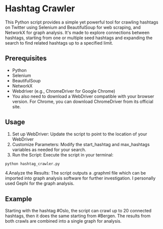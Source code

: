 # Hashtag Crawler

This Python script provides a simple yet powerful tool for crawling hashtags on Twitter using Selenium and BeautifulSoup for web scraping, and NetworkX for graph analysis. It's made to explore connections between hashtags, starting from one or multiple seed hashtags and expanding the search to find related hashtags up to a specified limit.

## Prerequisites

- Python
- Selenium
- BeautifulSoup
- NetworkX
- Webdriver (e.g., ChromeDriver for Google Chrome)
- You also need to download a WebDriver compatible with your browser version. For Chrome, you can download ChromeDriver from its official site.

## Usage
1. Set up WebDriver: Update the script to point to the location of your WebDriver
2. Customize Parameters: Modify the start_hashtag and max_hashtags variables as needed for your search.
3. Run the Script: Execute the script in your terminal:
```bash
python hashtag_crawler.py
```
4.Analyze the Results: The script outputs a .graphml file which can be imported into graph analysis software for further investigation. I personally used Gephi for the graph analysis.

## Example
Starting with the hashtag #Oslo, the script can crawl up to 20 connected hashtags, then it does the same starting from #Bergen. The results from both crawls are combined into a single graph for analysis.




